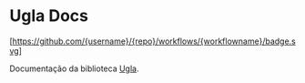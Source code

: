 # Ugla Docs

[https://github.com/{username}/{repo}/workflows/{workflowname}/badge.svg]

Documentação da biblioteca [Ugla](https://www.npmjs.com/package/ugla).
